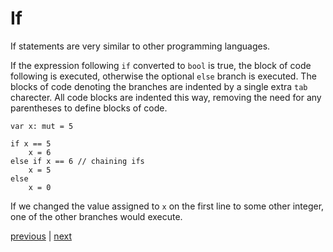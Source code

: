 # If
If statements are very similar to other programming languages.

If the expression following `if` converted to `bool` is true, the block of code following is executed, otherwise the optional `else` branch is executed.
The blocks of code denoting the branches are indented by a single extra `tab` charecter. All code blocks are indented this way, removing the need for any parentheses to define blocks of code.

```
var x: mut = 5

if x == 5
	x = 6
else if x == 6 // chaining ifs
	x = 5
else
	x = 0
```

If we changed the value assigned to `x` on the first line to some other integer, one of the other branches would execute.

[previous](02.04.comments.md) | [next](02.06.loops.md)

